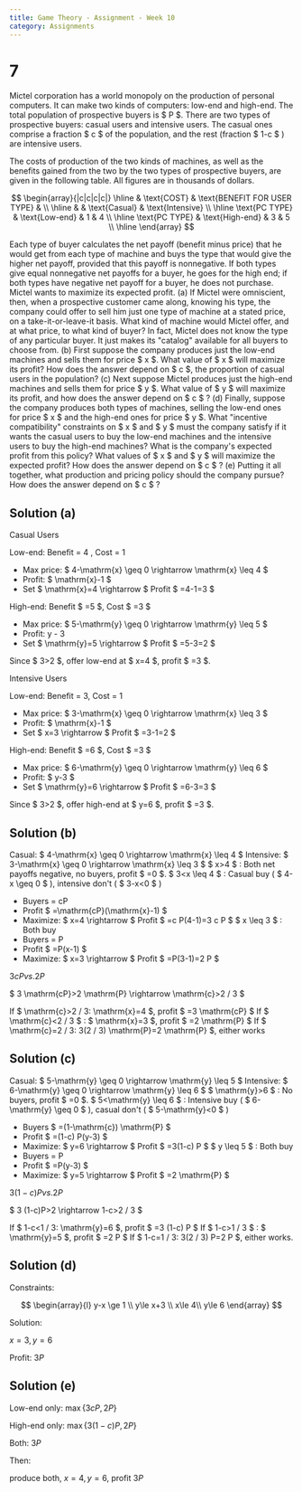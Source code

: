 ```yaml
---
title: Game Theory - Assignment - Week 10
category: Assignments
---
```


# 7

Mictel corporation has a world monopoly on the production of personal computers. It can make two kinds of computers: low-end and high-end. The total population of prospective buyers is $ P $. There are two types of prospective buyers: casual users and intensive users. The casual ones comprise a fraction $ c $ of the population, and the rest (fraction $ 1-c $ ) are intensive users.

The costs of production of the two kinds of machines, as well as the benefits gained from the two by the two types of prospective buyers, are given in the following table. All figures are in thousands of dollars.

$$
\begin{array}{|c|c|c|c|}
\hline
 & \text{COST} & \text{BENEFIT FOR USER TYPE} & \\
\hline
 & & \text{Casual} & \text{Intensive} \\
\hline
\text{PC TYPE} & \text{Low-end} & 1 & 4 \\
\hline
\text{PC TYPE} & \text{High-end} & 3 & 5 \\
\hline
\end{array}
$$

Each type of buyer calculates the net payoff (benefit minus price) that he would get from each type of machine and buys the type that would give the higher net payoff, provided that this payoff is nonnegative. If both types give equal nonnegative net payoffs for a buyer, he goes for the high end; if both types have negative net payoff for a buyer, he does not purchase. Mictel wants to maximize its expected profit.
(a) If Mictel were omniscient, then, when a prospective customer came along, knowing his type, the company could offer to sell him just one type of machine at a stated price, on a take-it-or-leave-it basis. What kind of machine would Mictel offer, and at what price, to what kind of buyer?
In fact, Mictel does not know the type of any particular buyer. It just makes its "catalog" available for all buyers to choose from.
(b) First suppose the company produces just the low-end machines and sells them for price $ x $. What value of $ x $ will maximize its profit? How does the answer depend on $ c $, the proportion of casual users in the population?
(c) Next suppose Mictel produces just the high-end machines and sells them for price $ y $. What value of $ y $ will maximize its profit, and how does the answer depend on $ c $ ?
(d) Finally, suppose the company produces both types of machines, selling the low-end ones for price $ x $ and the high-end ones for price $ y $. What "incentive compatibility" constraints on $ x $ and $ y $ must the company satisfy if it wants the casual users to buy the low-end machines and the intensive users to buy the high-end machines? What is the company's expected profit from this policy? What values of $ x $ and $ y $ will maximize the expected profit? How does the answer depend on $ c $ ?
(e) Putting it all together, what production and pricing policy should the company pursue? How does the answer depend on $ c $ ?

## Solution (a)

Casual Users

Low-end: Benefit = 4 , Cost = 1
- Max price: $ 4-\mathrm{x} \geq 0 \rightarrow \mathrm{x} \leq 4 $
- Profit: $ \mathrm{x}-1 $
- Set $ \mathrm{x}=4 \rightarrow $ Profit $ =4-1=3 $

High-end: Benefit $ =5 $, Cost $ =3 $
- Max price: $ 5-\mathrm{y} \geq 0 \rightarrow \mathrm{y} \leq 5 $
- Profit: y - 3
- Set $ \mathrm{y}=5 \rightarrow $ Profit $ =5-3=2 $

Since $ 3>2 $, offer low-end at $ x=4 $, profit $ =3 $.


Intensive Users

Low-end: Benefit = 3, Cost = 1
- Max price: $ 3-\mathrm{x} \geq 0 \rightarrow \mathrm{x} \leq 3 $
- Profit: $ \mathrm{x}-1 $
- Set $ x=3 \rightarrow $ Profit $ =3-1=2 $
  
High-end: Benefit $ =6 $, Cost $ =3 $
- Max price: $ 6-\mathrm{y} \geq 0 \rightarrow \mathrm{y} \leq 6 $
- Profit: $ y-3 $
- Set $ \mathrm{y}=6 \rightarrow $ Profit $ =6-3=3 $

Since $ 3>2 $, offer high-end at $ y=6 $, profit $ =3 $.

## Solution (b)

Casual: $ 4-\mathrm{x} \geq 0 \rightarrow \mathrm{x} \leq 4 $
Intensive: $ 3-\mathrm{x} \geq 0 \rightarrow \mathrm{x} \leq 3 $
$ x>4 $ : Both net payoffs negative, no buyers, profit $ =0 $.
$ 3<x \leq 4 $ : Casual buy ( $ 4-x \geq 0 $ ), intensive don't ( $ 3-x<0 $ )
- Buyers = cP
- Profit $ =\mathrm{cP}(\mathrm{x}-1) $
- Maximize: $ x=4 \rightarrow $ Profit $ =c P(4-1)=3 c P $
$ x \leq 3 $ : Both buy
- Buyers = P
- Profit $ =P(x-1) $
- Maximize: $ x=3 \rightarrow $ Profit $ =P(3-1)=2 P $

$3 cP vs. 2P$

$
3 \mathrm{cP}>2 \mathrm{P} \rightarrow \mathrm{c}>2 / 3
$

If $ \mathrm{c}>2 / 3: \mathrm{x}=4 $, profit $ =3 \mathrm{cP} $
If $ \mathrm{c}<2 / 3 $ : $ \mathrm{x}=3 $, profit $ =2 \mathrm{P} $
If $ \mathrm{c}=2 / 3: 3(2 / 3) \mathrm{P}=2 \mathrm{P} $, either works

## Solution (c)

Casual: $ 5-\mathrm{y} \geq 0 \rightarrow \mathrm{y} \leq 5 $
Intensive: $ 6-\mathrm{y} \geq 0 \rightarrow \mathrm{y} \leq 6 $
$ \mathrm{y}>6 $ : No buyers, profit $ =0 $.
$ 5<\mathrm{y} \leq 6 $ : Intensive buy ( $ 6-\mathrm{y} \geq 0 $ ), casual don't ( $ 5-\mathrm{y}<0 $ )
- Buyers $ =(1-\mathrm{c}) \mathrm{P} $
- Profit $ =(1-c) P(y-3) $
- Maximize: $ y=6 \rightarrow $ Profit $ =3(1-c) P $
$ y \leq 5 $ : Both buy
- Buyers = P
- Profit $ =P(y-3) $
- Maximize: $ y=5 \rightarrow $ Profit $ =2 \mathrm{P} $


$3 (1-c)P vs. 2P$

$
3 (1-c)P>2 \rightarrow 1-c>2 / 3
$

If $ 1-c<1 / 3: \mathrm{y}=6 $, profit $ =3 (1-c) P $
If $ 1-c>1 / 3 $ : $ \mathrm{y}=5 $, profit $ =2 P $
If $ 1-c=1 / 3: 3(2 / 3) P=2 P $, either works.

## Solution (d)

Constraints:

$$
\begin{array}{l}
y-x \ge 1 \\
y\le x+3 \\ 
x\le 4\\ 
y\le 6
\end{array}
$$

Solution:

$x=3, y=6$

Profit: $3P$

## Solution (e)

Low-end only: $\max\{3cP, 2P\}$

High-end only: $\max\{3(1-c)P, 2P\}$

Both: $3P$

Then: 

produce both, $x=4, y=6$, profit $3P$

